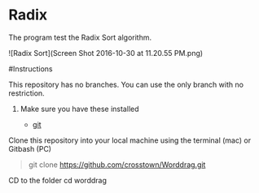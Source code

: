 # Radix

The program test the Radix Sort algorithm.

![Radix Sort](Screen Shot 2016-10-30 at 11.20.55 PM.png)

#Instructions

This repository has no branches. You can use the only branch with no restriction.
1. Make sure you have these installed
   
   - [git](http://git-scm.com/)
    
Clone this repository into your local machine using the terminal (mac) or Gitbash (PC)
> git clone https://github.com/crosstown/Worddrag.git

CD to the folder cd worddrag
